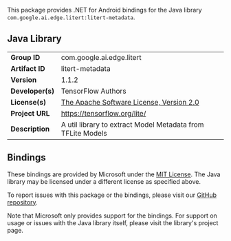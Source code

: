 This package provides .NET for Android bindings for the Java library `com.google.ai.edge.litert:litert-metadata`.

## Java Library

| | |
|-|-|
| **Group ID** | com.google.ai.edge.litert |
| **Artifact ID** | litert-metadata |
| **Version** | 1.1.2 |
| **Developer(s)** | TensorFlow Authors |
| **License(s)** | [The Apache Software License, Version 2.0](http://www.apache.org/licenses/LICENSE-2.0.txt) |
| **Project URL** | https://tensorflow.org/lite/ |
| **Description** | A util library to extract Model Metadata from TFLite Models |

## Bindings

These bindings are provided by Microsoft under the [MIT License](https://opensource.org/licenses/MIT). The Java
library may be licensed under a different license as specified above.

To report issues with this package or the bindings, please visit our [GitHub repository](https://aka.ms/android-libraries).

Note that Microsoft only provides support for the bindings. For support on
usage or issues with the Java library itself, please visit the library's project page.
